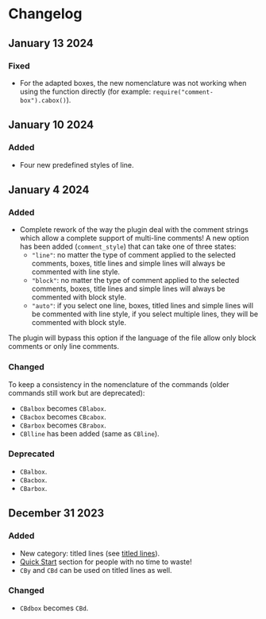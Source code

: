 # Changelog

## January 13 2024

### Fixed

- For the adapted boxes, the new nomenclature was not working when using the function directly (for example: `require("comment-box").cabox()`).

## January 10 2024

### Added

- Four new predefined styles of line.

## January 4 2024

### Added

- Complete rework of the way the plugin deal with the comment strings which allow a complete support of multi-line comments!
A new option has been added (`comment_style`) that can take one of three states:
  - `"line"`:  no matter the type of comment applied to the selected comments, boxes, title lines and simple lines will always be commented with line style.
  - `"block"`: no matter the type of comment applied to the selected comments, boxes, title lines and simple lines will always be commented with block style.
  - `"auto"`: if you select one line, boxes, titled lines and simple lines will be commented with line style, if you select multiple lines, they will be commented with block style.

The plugin will bypass this option if the language of the file allow only block comments or only line comments.

### Changed

To keep a consistency in the nomenclature of the commands (older commands still work but are deprecated):
- `CBalbox` becomes `CBlabox`.
- `CBacbox` becomes `CBcabox`.
- `CBarbox` becomes `CBrabox`.
- `CBlline` has been added (same as `CBline`).

### Deprecated

- `CBalbox`.
- `CBacbox`.
- `CBarbox`.

## December 31 2023

### Added

- New category: titled lines (see [titled lines](#titled-lines)).
- [Quick Start](#quick-start) section for people with no time to waste!
- `CBy` and `CBd` can be used on titled lines as well.

### Changed

- `CBdbox` becomes `CBd`.
